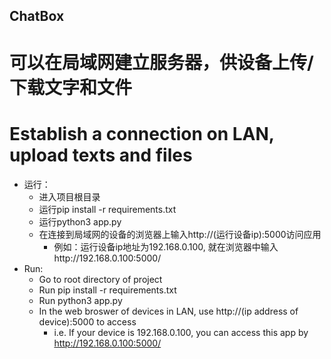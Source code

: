 ## ChatBox
# 可以在局域网建立服务器，供设备上传/下载文字和文件
# Establish a connection on LAN, upload texts and files
  
* 运行：
    * 进入项目根目录
    * 运行pip install -r requirements.txt
    * 运行python3 app.py
    * 在连接到局域网的设备的浏览器上输入http://(运行设备ip):5000访问应用
        * 例如：运行设备ip地址为192.168.0.100, 就在浏览器中输入http://192.168.0.100:5000/
* Run:
    * Go to root directory of project
    * Run pip install -r requirements.txt
    * Run python3 app.py
    * In the web broswer of devices in LAN, use http://(ip address of device):5000 to access
        * i.e. If your device is 192.168.0.100, you can access this app by http://192.168.0.100:5000/